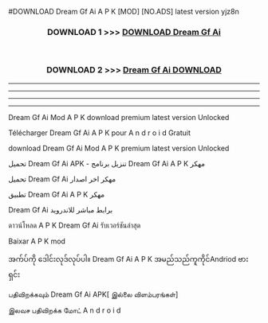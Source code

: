 #DOWNLOAD Dream Gf Ai  A P K [MOD] [NO.ADS] latest version yjz8n



<div align="center">

<h3>DOWNLOAD 1 >>> <a href="https://teeasianyam.web.app?sq=Dream Gf Ai ">DOWNLOAD Dream Gf Ai  </a></h3><br>

<h3>DOWNLOAD 2 >>> <a href="https://teeasianyam.web.app?sq=Dream Gf Ai  ">Dream Gf Ai   DOWNLOAD </a></h3>

</div>


----------------------------------------------------------

----------------------------------------------------------

----------------------------------------------------------

----------------------------------------------------------


Dream Gf Ai   Mod A P K download premium latest version Unlocked

Télécharger Dream Gf Ai   A P K pour A n d r o i d Gratuit

download Dream Gf Ai   Mod A P K premium latest version Unlocked

تحميل Dream Gf Ai   APK - تنزيل برنامج Dream Gf Ai   A P K مهكر

تحميل Dream Gf Ai   مهكر اخر اصدار

تطبيق Dream Gf Ai   A P K مهكر

Dream Gf Ai   برابط مباشر للاندرويد

ดาวน์โหลด A P K Dream Gf Ai   รับเวอร์ชันล่าสุด

Baixar A P K mod

အက်ပ်ကို ဒေါင်းလုဒ်လုပ်ပါ။ Dream Gf Ai   A P K အမည်သည်ကူကိုင်Andriod ဗားရှင်း

பதிவிறக்கவும் Dream Gf Ai   APK[ இல்லை விளம்பரங்கள்] 
 
இலவச பதிவிறக்க மோட் A n d r o i d



